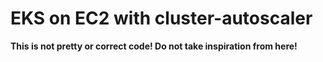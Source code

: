 # EKS on EC2 with cluster-autoscaler

**This is not pretty or correct code! Do not take inspiration from here!**
